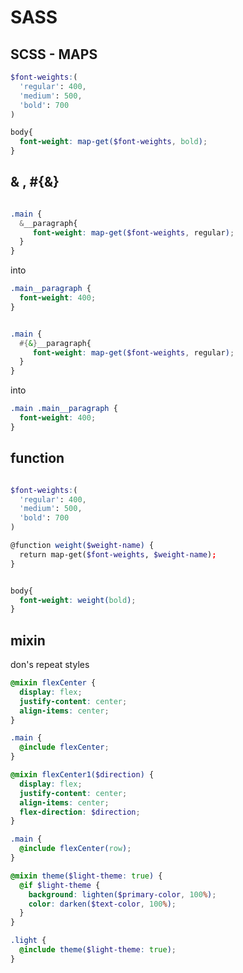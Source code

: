 # SASS

## SCSS - MAPS

```scss
$font-weights:(
  'regular': 400,
  'medium': 500,
  'bold': 700
)

body{
  font-weight: map-get($font-weights, bold);
}

```
## & , #{&}

```scss

.main {
  &__paragraph{
     font-weight: map-get($font-weights, regular);
  }
}

```
into

```css
.main__paragraph {
  font-weight: 400;
}
```


```scss

.main {
  #{&}__paragraph{
     font-weight: map-get($font-weights, regular);
  }
}

```
into

```css
.main .main__paragraph {
  font-weight: 400;
}
```

## function

```scss

$font-weights:(
  'regular': 400,
  'medium': 500,
  'bold': 700
)

@function weight($weight-name) {
  return map-get($font-weights, $weight-name);
}


body{
  font-weight: weight(bold);
}
```

## mixin
don's repeat styles

```scss
@mixin flexCenter {
  display: flex;
  justify-content: center;
  align-items: center;
}

.main {
  @include flexCenter;
}

```

```scss
@mixin flexCenter1($direction) {
  display: flex;
  justify-content: center;
  align-items: center;
  flex-direction: $direction;
}

.main {
  @include flexCenter(row);
}

```

```scss
@mixin theme($light-theme: true) {
  @if $light-theme {
    background: lighten($primary-color, 100%);
    color: darken($text-color, 100%);
  } 
}

.light {
  @include theme($light-theme: true);
}
```
